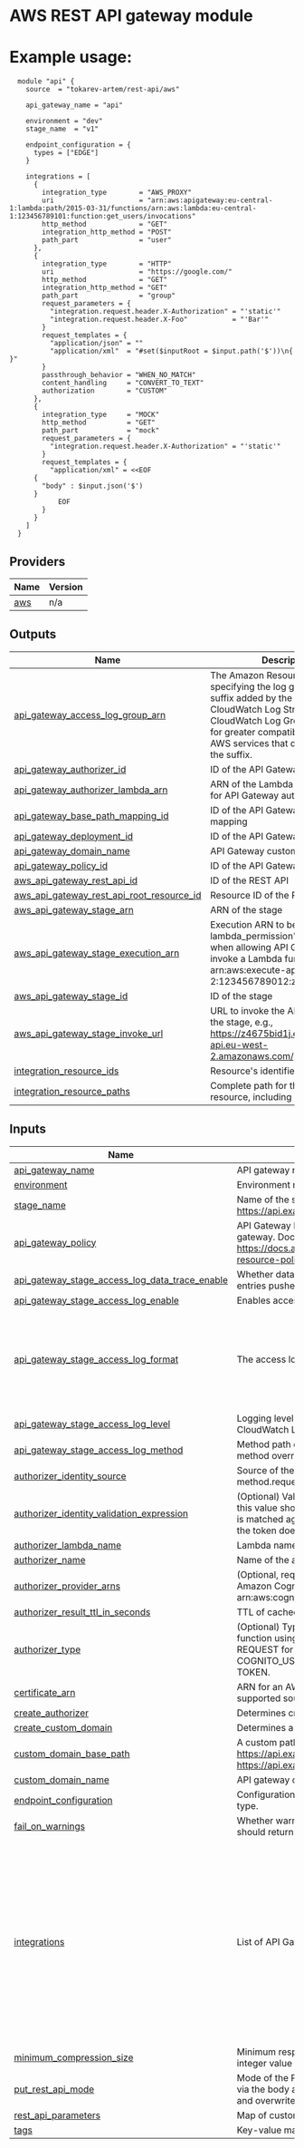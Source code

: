 # AWS REST API gateway module

# Example usage:
```hcl
  module "api" {
    source  = "tokarev-artem/rest-api/aws"

    api_gateway_name = "api"

    environment = "dev"
    stage_name  = "v1"

    endpoint_configuration = {
      types = ["EDGE"]
    }

    integrations = [
      {
        integration_type        = "AWS_PROXY"
        uri                     = "arn:aws:apigateway:eu-central-1:lambda:path/2015-03-31/functions/arn:aws:lambda:eu-central-1:123456789101:function:get_users/invocations"
        http_method             = "GET"
        integration_http_method = "POST"
        path_part               = "user"
      },
      {
        integration_type        = "HTTP"
        uri                     = "https://google.com/"
        http_method             = "GET"
        integration_http_method = "GET"
        path_part               = "group"
        request_parameters = {
          "integration.request.header.X-Authorization" = "'static'"
          "integration.request.header.X-Foo"           = "'Bar'"
        }
        request_templates = {
          "application/json" = ""
          "application/xml"  = "#set($inputRoot = $input.path('$'))\n{ }"
        }
        passthrough_behavior = "WHEN_NO_MATCH"
        content_handling     = "CONVERT_TO_TEXT"
        authorization        = "CUSTOM"
      },
      {
        integration_type     = "MOCK"
        http_method          = "GET"
        path_part            = "mock"
        request_parameters = {
          "integration.request.header.X-Authorization" = "'static'"
        }
        request_templates = {
          "application/xml" = <<EOF
      {
        "body" : $input.json('$')
      }
            EOF
        }
      }
    ]
  }
```



## Providers

| Name | Version |
|------|---------|
| <a name="provider_aws"></a> [aws](#provider\_aws) | n/a |

## Outputs

| Name | Description |
|------|-------------|
| <a name="output_api_gateway_access_log_group_arn"></a> [api\_gateway\_access\_log\_group\_arn](#output\_api\_gateway\_access\_log\_group\_arn) | The Amazon Resource Name (ARN) specifying the log group. Any :* suffix added by the API, denoting all CloudWatch Log Streams under the CloudWatch Log Group, is removed for greater compatibility with other AWS services that do not accept the suffix. |
| <a name="output_api_gateway_authorizer_id"></a> [api\_gateway\_authorizer\_id](#output\_api\_gateway\_authorizer\_id) | ID of the API Gateway authorizer |
| <a name="output_api_gateway_authorizer_lambda_arn"></a> [api\_gateway\_authorizer\_lambda\_arn](#output\_api\_gateway\_authorizer\_lambda\_arn) | ARN of the Lambda function used for API Gateway authorizer |
| <a name="output_api_gateway_base_path_mapping_id"></a> [api\_gateway\_base\_path\_mapping\_id](#output\_api\_gateway\_base\_path\_mapping\_id) | ID of the API Gateway base path mapping |
| <a name="output_api_gateway_deployment_id"></a> [api\_gateway\_deployment\_id](#output\_api\_gateway\_deployment\_id) | ID of the API Gateway deployment |
| <a name="output_api_gateway_domain_name"></a> [api\_gateway\_domain\_name](#output\_api\_gateway\_domain\_name) | API Gateway custom domain name |
| <a name="output_api_gateway_policy_id"></a> [api\_gateway\_policy\_id](#output\_api\_gateway\_policy\_id) | ID of the API Gateway policy |
| <a name="output_aws_api_gateway_rest_api_id"></a> [aws\_api\_gateway\_rest\_api\_id](#output\_aws\_api\_gateway\_rest\_api\_id) | ID of the REST API |
| <a name="output_aws_api_gateway_rest_api_root_resource_id"></a> [aws\_api\_gateway\_rest\_api\_root\_resource\_id](#output\_aws\_api\_gateway\_rest\_api\_root\_resource\_id) | Resource ID of the REST API's root |
| <a name="output_aws_api_gateway_stage_arn"></a> [aws\_api\_gateway\_stage\_arn](#output\_aws\_api\_gateway\_stage\_arn) | ARN of the stage |
| <a name="output_aws_api_gateway_stage_execution_arn"></a> [aws\_api\_gateway\_stage\_execution\_arn](#output\_aws\_api\_gateway\_stage\_execution\_arn) | Execution ARN to be used in lambda\_permission's source\_arn when allowing API Gateway to invoke a Lambda function, e.g., arn:aws:execute-api:eu-west-2:123456789012:z4675bid1j/prod |
| <a name="output_aws_api_gateway_stage_id"></a> [aws\_api\_gateway\_stage\_id](#output\_aws\_api\_gateway\_stage\_id) | ID of the stage |
| <a name="output_aws_api_gateway_stage_invoke_url"></a> [aws\_api\_gateway\_stage\_invoke\_url](#output\_aws\_api\_gateway\_stage\_invoke\_url) | URL to invoke the API pointing to the stage, e.g., https://z4675bid1j.execute-api.eu-west-2.amazonaws.com/prod |
| <a name="output_integration_resource_ids"></a> [integration\_resource\_ids](#output\_integration\_resource\_ids) | Resource's identifier. |
| <a name="output_integration_resource_paths"></a> [integration\_resource\_paths](#output\_integration\_resource\_paths) | Complete path for this API resource, including all parent paths. |

## Inputs

| Name | Description | Type | Default | Required |
|------|-------------|------|---------|:--------:|
| <a name="input_api_gateway_name"></a> [api\_gateway\_name](#input\_api\_gateway\_name) | API gateway name | `string` | n/a | yes |
| <a name="input_environment"></a> [environment](#input\_environment) | Environment name | `string` | n/a | yes |
| <a name="input_stage_name"></a> [stage\_name](#input\_stage\_name) | Name of the stage, will be used here: https://api.example.com/{stage_name}/* | `string` | n/a | yes |
| <a name="input_api_gateway_policy"></a> [api\_gateway\_policy](#input\_api\_gateway\_policy) | API Gateway REST API Policy, here you can restrict access to the API gateway. Documentation: https://docs.aws.amazon.com/apigateway/latest/developerguide/apigateway-resource-policies.html | `string` | `null` | no |
| <a name="input_api_gateway_stage_access_log_data_trace_enable"></a> [api\_gateway\_stage\_access\_log\_data\_trace\_enable](#input\_api\_gateway\_stage\_access\_log\_data\_trace\_enable) | Whether data trace logging is enabled for this method, which effects the log entries pushed to Amazon CloudWatch Logs | `bool` | `false` | no |
| <a name="input_api_gateway_stage_access_log_enable"></a> [api\_gateway\_stage\_access\_log\_enable](#input\_api\_gateway\_stage\_access\_log\_enable) | Enables access logs for the API stage | `bool` | `false` | no |
| <a name="input_api_gateway_stage_access_log_format"></a> [api\_gateway\_stage\_access\_log\_format](#input\_api\_gateway\_stage\_access\_log\_format) | The access log format for API Gateway | `string` | `"{\"requestId\":\"$context.requestId\", \"extendedRequestId\":\"$context.extendedRequestId\",\"ip\": \"$context.identity.sourceIp\", \"caller\":\"$context.identity.caller\", \"user\":\"$context.identity.user\", \"requestTime\":\"$context.requestTime\", \"httpMethod\":\"$context.httpMethod\", \"resourcePath\":\"$context.resourcePath\", \"status\":\"$context.status\", \"protocol\":\"$context.protocol\", \"responseLength\":\"$context.responseLength\"}"` | no |
| <a name="input_api_gateway_stage_access_log_level"></a> [api\_gateway\_stage\_access\_log\_level](#input\_api\_gateway\_stage\_access\_log\_level) | Logging level for this method, which effects the log entries pushed to Amazon CloudWatch Logs. The available levels are OFF, ERROR, and INFO. | `string` | `"OFF"` | no |
| <a name="input_api_gateway_stage_access_log_method"></a> [api\_gateway\_stage\_access\_log\_method](#input\_api\_gateway\_stage\_access\_log\_method) | Method path defined as {resource\_path}/{http\_method} for an individual method override, or */* for overriding all methods in the stage. | `string` | `"*/*"` | no |
| <a name="input_authorizer_identity_source"></a> [authorizer\_identity\_source](#input\_authorizer\_identity\_source) | Source of the identity in an incoming request. Defaults to method.request.header.Authorization | `string` | `"method.request.header.Authorization"` | no |
| <a name="input_authorizer_identity_validation_expression"></a> [authorizer\_identity\_validation\_expression](#input\_authorizer\_identity\_validation\_expression) | (Optional) Validation expression for the incoming identity. For TOKEN type, this value should be a regular expression. The incoming token from the client is matched against this expression, and will proceed if the token matches. If the token doesn't match, the client receives a 401 Unauthorized response. | `string` | `null` | no |
| <a name="input_authorizer_lambda_name"></a> [authorizer\_lambda\_name](#input\_authorizer\_lambda\_name) | Lambda name of existing lambda authorizer | `string` | `null` | no |
| <a name="input_authorizer_name"></a> [authorizer\_name](#input\_authorizer\_name) | Name of the authorizer to create | `string` | `null` | no |
| <a name="input_authorizer_provider_arns"></a> [authorizer\_provider\_arns](#input\_authorizer\_provider\_arns) | (Optional, required for authorizer\_type COGNITO\_USER\_POOLS) List of the Amazon Cognito user pool ARNs. Each element is of this format: arn:aws:cognito-idp:{region}:{account\_id}:userpool/{user\_pool\_id}. | `list(string)` | `[]` | no |
| <a name="input_authorizer_result_ttl_in_seconds"></a> [authorizer\_result\_ttl\_in\_seconds](#input\_authorizer\_result\_ttl\_in\_seconds) | TTL of cached authorizer results in seconds. Defaults to 300. | `number` | `300` | no |
| <a name="input_authorizer_type"></a> [authorizer\_type](#input\_authorizer\_type) | (Optional) Type of the authorizer. Possible values are TOKEN for a Lambda function using a single authorization token submitted in a custom header, REQUEST for a Lambda function using incoming request parameters, or COGNITO\_USER\_POOLS for using an Amazon Cognito user pool. Defaults to TOKEN. | `string` | `"TOKEN"` | no |
| <a name="input_certificate_arn"></a> [certificate\_arn](#input\_certificate\_arn) | ARN for an AWS-managed certificate. AWS Certificate Manager is the only supported source, required only if create\_custom\_domain is set to true | `string` | `null` | no |
| <a name="input_create_authorizer"></a> [create\_authorizer](#input\_create\_authorizer) | Determines create API gateway authoriser or not | `bool` | `false` | no |
| <a name="input_create_custom_domain"></a> [create\_custom\_domain](#input\_create\_custom\_domain) | Determines a custom domain name for use with AWS API Gateway | `bool` | `false` | no |
| <a name="input_custom_domain_base_path"></a> [custom\_domain\_base\_path](#input\_custom\_domain\_base\_path) | A custom path for custom domain mapping, e.g. default behaviour https://api.example.com/v1 -> https://api.example.com, or if defined https://api.example.com/v1 -> https://api.example.com/v1 | `string` | `null` | no |
| <a name="input_custom_domain_name"></a> [custom\_domain\_name](#input\_custom\_domain\_name) | API gateway custom domain name | `string` | `null` | no |
| <a name="input_endpoint_configuration"></a> [endpoint\_configuration](#input\_endpoint\_configuration) | Configuration block defining API endpoint configuration including endpoint type. | `any` | `null` | no |
| <a name="input_fail_on_warnings"></a> [fail\_on\_warnings](#input\_fail\_on\_warnings) | Whether warnings while API Gateway is creating or updating the resource should return an error or not | `bool` | `false` | no |
| <a name="input_integrations"></a> [integrations](#input\_integrations) | List of API Gateway integrations | <pre>list(object({<br>    integration_type        = string<br>    lambda_name             = optional(string, null)<br>    http_method             = string<br>    integration_http_method = optional(string, null)<br>    path_part               = string<br>    uri                     = optional(string, null)<br>    timeout_milliseconds    = optional(number, 29000)<br>    request_parameters      = optional(map(string), {})<br>    request_templates       = optional(map(string), {})<br>    passthrough_behavior    = optional(string, null)<br>    content_handling        = optional(string, null)<br>    authorization           = optional(string, "NONE")<br>  }))</pre> | `[]` | no |
| <a name="input_minimum_compression_size"></a> [minimum\_compression\_size](#input\_minimum\_compression\_size) | Minimum response size to compress for the REST API. String containing an integer value between -1 and 10485760 | `number` | `-1` | no |
| <a name="input_put_rest_api_mode"></a> [put\_rest\_api\_mode](#input\_put\_rest\_api\_mode) | Mode of the PutRestApi operation when importing an OpenAPI specification via the body argument (create or update operation). Valid values are merge and overwrite | `string` | `"merge"` | no |
| <a name="input_rest_api_parameters"></a> [rest\_api\_parameters](#input\_rest\_api\_parameters) | Map of customizations for importing the specification in the body argument | `map(any)` | `null` | no |
| <a name="input_tags"></a> [tags](#input\_tags) | Key-value map of api gateway tags | `map(any)` | `{}` | no | 